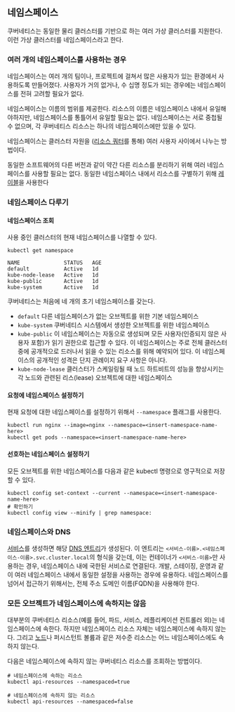 ## 네임스페이스

쿠버네티스는 동일한 물리 클러스터를 기반으로 하는 여러 가상 클러스터를 지원한다. 이런 가상 클러스터를 네임스페이스라고 한다.

### 여러 개의 네임스페이스를 사용하는 경우

네임스페이스는 여러 개의 팀이나, 프로젝트에 걸쳐서 많은 사용자가 있는 환경에서 사용하도록 만들어졌다. 사용자가 거의 없거나, 수 십명 정도가 되는 경우에는 네임스페이스를 전혀 고려할 필요가 없다. 

네임스페이스는 이름의 범위를 제공한다. 리소스의 이름은 네임스페이스 내에서 유일해야하지만, 네임스페이스를 통틀어서 유일할 필요는 없다. 네임스페이스는 서로 중첩될 수 없으며, 각 쿠버네티스 리소스는 하나의 네임스페이스에만 있을 수 있다.

네임스페이스는 클러스터 자원을 ([리소스 쿼터](https://kubernetes.io/ko/docs/concepts/policy/resource-quotas/)를 통해) 여러 사용자 사이에서 나누는 방법이다.

동일한 소프트웨어의 다른 버전과 같이 약간 다른 리소스를 분리하기 위해 여러 네임스페이스를 사용할 필요는 없다. 동일한 네임스페이스 내에서 리소스를 구별하기 위해 [레이블](https://kubernetes.io/ko/docs/concepts/overview/working-with-objects/labels/)을 사용한다

### 네임스페이스 다루기

#### 네임스페이스 조회

사용 중인 클러스터의 현재 네임스페이스를 나열할 수 있다.

```shell
kubectl get namespace
```

```shell
NAME              STATUS   AGE
default           Active   1d
kube-node-lease   Active   1d
kube-public       Active   1d
kube-system       Active   1d
```

쿠버네티스는 처음에 네 개의 초기 네임스페이스를 갖는다.

- `default` 다른 네임스페이스가 없는 오브젝트를 위한 기본 네임스페이스
- `kube-system` 쿠버네티스 시스템에서 생성한 오브젝트를 위한 네임스페이스
- `kube-public` 이 네임스페이스는 자동으로 생성되며 모든 사용자(인증되지 않은 사용자 포함)가 읽기 권한으로 접근할 수 있다. 이 네임스페이스는 주로 전체 클러스터 중에 공개적으로 드러나서 읽을 수 있는 리소스를 위해 예약되어 있다. 이 네임스페이스의 공개적인 성격은 단지 관례이지 요구 사항은 아니다.
- `kube-node-lease` 클러스터가 스케일링될 때 노드 하트비트의 성능을 향상시키는 각 노드와 관련된 리스(lease) 오브젝트에 대한 네임스페이스

#### 요청에 네임스페이스 설정하기

현재 요청에 대한 네임스페이스를 설정하기 위해서 `--namespace` 플래그를 사용한다.

```shell
kubectl run nginx --image=nginx --namespace=<insert-namespace-name-here>
kubectl get pods --namespace=<insert-namespace-name-here>
```

#### 선호하는 네임스페이스 설정하기

모든 오브젝트를 위한 네임스페이스를 다음과 같은 kubectl  명령으로 영구적으로 저장할 수 있다.

```shell
kubectl config set-context --current --namespace=<insert-namespace-name-here>
# 확인하기
kubectl config view --minify | grep namespace:
```

### 네임스페이스와 DNS

[서비스](https://kubernetes.io/ko/docs/concepts/services-networking/service/)를 생성하면 해당 [DNS 엔트리](https://kubernetes.io/ko/docs/concepts/services-networking/dns-pod-service/)가 생성된다. 이 엔트리는 `<서비스-이름>.<네임스페이스-이름>.svc.cluster.local`의 형식을 갖는데, 이는 컨테이너가 `<서비스-이름>`만 사용하는 경우, 네임스페이스 내에 국한된 서비스로 연결된다. 개발, 스테이징, 운영과 같이 여러 네임스페이스 내에서 동일한 설정을 사용하는 경우에 유용하다. 네임스페이스를 넘어서 접근하기 위해서는, 전체 주소 도메인 이름(FQDN)을 사용해야 한다.

### 모든 오브젝트가 네임스페이스에 속하지는 않음

대부분의 쿠버네티스 리소스(예를 들어, 파드, 서비스, 레플리케이션 컨트롤러 외)는 네임스페이스에 속한다. 하지만 네임스페이스 리소스 자체는 네임스페이스에 속하지 않는다. 그리고 [노드](https://kubernetes.io/ko/docs/concepts/architecture/nodes/)나 퍼시스턴트 볼륨과 같은 저수준 리소스는 어느 네임스페이스에도 속하지 않는다.

다음은 네임스페이스에 속하지 않는 쿠버네티스 리소스를 조회하는 방법이다.

```shell
# 네임스페이스에 속하는 리소스
kubectl api-resources --namespaced=true

# 네임스페이스에 속하지 않는 리소스
kubectl api-resources --namespaced=false
```

